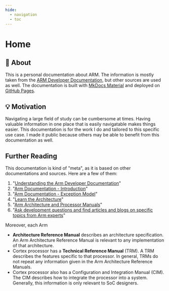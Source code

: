 ```yaml
---
hide:
  - navigation
  - toc
---
```


# Home

## :page_with_curl: About

This is a personal documentation about ARM. The information is mostly taken from the [ARM Developer Documentation], but other sources are used as well. The documentation is built with [MkDocs Material] and deployed on [GitHub Pages].

[ARM Developer Documentation]: https://developer.arm.com/documentation/
[MkDocs Material]: https://squidfunk.github.io/mkdocs-material/
[GitHub Pages]: https://pages.github.com/

## :bulb: Motivation

Navigating a large field of study can be cumbersome at times. Having valuable information in one place that is easily navigatable makes things easier. This documentation is for the work I do and tailored to this specific use case. I made it public because others may be able to benefit from this documentation as well.

## Further Reading

This documentation is kind of "meta", as it is based on other documentations and sources. Here are a few of them:

1. "[Understanding the Arm Developer Documentation](https://developer.arm.com/documentation/102404/0201/Understanding-Arm-documentation?lang=en)"
2. "[Arm Documentation - Introduction](https://developer.arm.com/documentation/102404/0201?lang=en)"
3. "[Arm Documentation - Exception Model](https://developer.arm.com/documentation/102412/0103)"
4. "[Learn the Architecture](https://www.arm.com/architecture/learn-the-architecture/)"
5. "[Arm Architecture and Processor Manuals](https://developer.arm.com/)"
6. "[Ask development questions and find articles and blogs on specific topics from Arm experts](https://community.arm.com/)"

Moreover, each Arm

- **Architecture Reference Manual** describes an architecture specification. An Arm Architecture Reference Manual is relevant to any implementation of that architecture.
- Cortex processor has a **Technical Reference Manual** (TRM). A TRM describes the features specific to that processor. In general, TRMs do not repeat any information given in the Arm Architecture Reference Manuals.
- Cortex processor also has a Configuration and Integration Manual (CIM). The CIM describes how to integrate the processor into a system. Generally, this information is only relevant to SoC designers.
